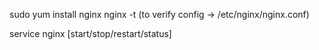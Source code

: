 <!-- Installation -->

sudo yum install nginx
nginx -t (to verify config -> /etc/nginx/nginx.conf)

<!-- Service check -->

service nginx [start/stop/restart/status]
